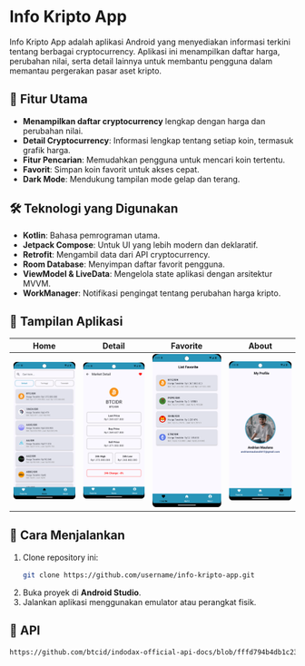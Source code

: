 # Info Kripto App

Info Kripto App adalah aplikasi Android yang menyediakan informasi terkini tentang berbagai cryptocurrency. Aplikasi ini menampilkan daftar harga, perubahan nilai, serta detail lainnya untuk membantu pengguna dalam memantau pergerakan pasar aset kripto.

## 📱 Fitur Utama
- **Menampilkan daftar cryptocurrency** lengkap dengan harga dan perubahan nilai.
- **Detail Cryptocurrency**: Informasi lengkap tentang setiap koin, termasuk grafik harga.
- **Fitur Pencarian**: Memudahkan pengguna untuk mencari koin tertentu.
- **Favorit**: Simpan koin favorit untuk akses cepat.
- **Dark Mode**: Mendukung tampilan mode gelap dan terang.

## 🛠️ Teknologi yang Digunakan
- **Kotlin**: Bahasa pemrograman utama.
- **Jetpack Compose**: Untuk UI yang lebih modern dan deklaratif.
- **Retrofit**: Mengambil data dari API cryptocurrency.
- **Room Database**: Menyimpan daftar favorit pengguna.
- **ViewModel & LiveData**: Mengelola state aplikasi dengan arsitektur MVVM.
- **WorkManager**: Notifikasi pengingat tentang perubahan harga kripto.

## 📸 Tampilan Aplikasi
| Home | Detail | Favorite | About |
| ---- | ------ | -------- | ----- |
| ![Home Screen](Screenshot_20250312_024758.png)   | ![Detail Screen](Screenshot_20250312_025657.png) | ![Detail Screen](Screenshot_20250312_024913.png) | ![About Screen](Screenshot_20250312_024811.png) |

## 🚀 Cara Menjalankan
1. Clone repository ini:
   ```sh
   git clone https://github.com/username/info-kripto-app.git
   ```
2. Buka proyek di **Android Studio**.
3. Jalankan aplikasi menggunakan emulator atau perangkat fisik.

## 🔧 API
   ```sh
https://github.com/btcid/indodax-official-api-docs/blob/fffd794b4db1c238e7e07b7be60938a237db609c/Public-RestAPI.md
   ```
